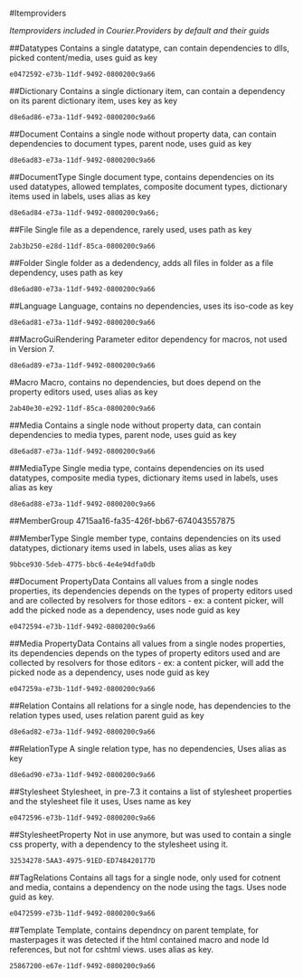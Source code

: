 #Itemproviders

_Itemproviders included in Courier.Providers by default and their guids_


##Datatypes
Contains a single datatype, can contain dependencies to dlls, picked content/media, 
uses guid as key

    e0472592-e73b-11df-9492-0800200c9a66

##Dictionary
Contains a single dictionary item, can contain a dependency on its parent dictionary item, 
uses key as key

    d8e6ad86-e73a-11df-9492-0800200c9a66

##Document
Contains a single node without property data, can contain dependencies to document types, parent node, 
uses guid as key

    d8e6ad83-e73a-11df-9492-0800200c9a66
  
##DocumentType
Single document type, contains dependencies on its used datatypes, allowed templates, composite document types, dictionary items used in labels, 
uses alias as key

    d8e6ad84-e73a-11df-9492-0800200c9a66;

##File
Single file as a dependence, rarely used, 
uses path as key

    2ab3b250-e28d-11df-85ca-0800200c9a66

##Folder
Single folder as a dedendency, adds all files in folder as a file dependency, 
uses path as key

    d8e6ad80-e73a-11df-9492-0800200c9a66
  
##Language
Language, contains no dependencies, 
uses its iso-code as key

    d8e6ad81-e73a-11df-9492-0800200c9a66

##MacroGuiRendering
Parameter editor dependency for macros, not used in Version 7.

    d8e6ad89-e73a-11df-9492-0800200c9a66

#Macro
Macro, contains no dependencies, but does depend on the property editors used, 
uses alias as key

    2ab40e30-e292-11df-85ca-0800200c9a66


##Media
Contains a single node without property data, can contain dependencies to media types, parent node, 
uses guid as key

    d8e6ad87-e73a-11df-9492-0800200c9a66
  
##MediaType
Single media type, contains dependencies on its used datatypes, composite media types, dictionary items used in labels, 
uses alias as key

    d8e6ad88-e73a-11df-9492-0800200c9a66
  

##MemberGroup
    4715aa16-fa35-426f-bb67-674043557875
  
##MemberType
Single member type, contains dependencies on its used datatypes, dictionary items used in labels, 
uses alias as key

    9bbce930-5deb-4775-bbc6-4e4e94dfa0db

##Document PropertyData
Contains all values from a single nodes properties, its dependencies depends on the types of property editors used and are collected by
resolvers for those editors - ex: a content picker, will add the picked node as a dependency, 
uses node guid as key

    e0472594-e73b-11df-9492-0800200c9a66

##Media PropertyData
Contains all values from a single nodes properties, its dependencies depends on the types of property editors used and are collected by
resolvers for those editors - ex: a content picker, will add the picked node as a dependency, 
uses node guid as key

    e047259a-e73b-11df-9492-0800200c9a66
  
##Relation
Contains all relations for a single node, has dependencies to the relation types used, 
uses relation parent guid as key

    d8e6ad82-e73a-11df-9492-0800200c9a66
  
##RelationType
A single relation type, has no dependencies, 
Uses alias as key

    d8e6ad90-e73a-11df-9492-0800200c9a66

##Stylesheet
Stylesheet, in pre-7.3 it contains a list of stylesheet properties and the stylesheet file it uses, 
Uses name as key

    e0472596-e73b-11df-9492-0800200c9a66

##StylesheetProperty 
Not in use anymore, but was used to contain a single css property, with a dependency to the stylesheet using it.

    32534278-5AA3-4975-91ED-ED748420177D

##TagRelations
Contains all tags for a single node, only used for cotnent and media, contains a dependency on the node using the tags.
Uses node guid as key.

    e0472599-e73b-11df-9492-0800200c9a66

##Template
Template, contains dependncy on parent template, for masterpages it was detected if the html contained macro and node Id references, but not for cshtml views.
uses alias as key.

    25867200-e67e-11df-9492-0800200c9a66
